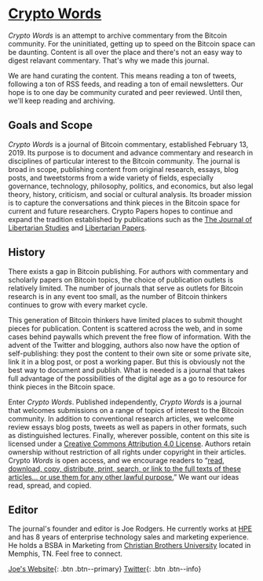 # [Crypto Words](https://cryptowords.github.io/)

*Crypto Words* is an attempt to archive commentary from the Bitcoin community. For the uninitiated, getting up to speed on the Bitcoin space can be daunting. Content is all over the place and there's not an easy way to digest relavant commentary. That's why we made this journal. 

We are hand curating the content. This means reading a ton of tweets, following a ton of RSS feeds, and reading a ton of email newsletters. Our hope is to one day be community curated and peer reviewed. Until then, we'll keep reading and archiving.

## Goals and Scope
*Crypto Words* is a journal of Bitcoin commentary, established February 13, 2019. Its purpose is to document and advance commentary and research in disciplines of particular interest to the Bitcoin community. The journal is broad in scope, publishing content from original research, essays, blog posts, and tweetstorms from a wide variety of fields, especially governance, technology, philosophy, politics, and economics, but also legal theory, history, criticism, and social or cultural analysis. Its broader mission is to capture the conversations and think pieces in the Bitcoin space for current and future researchers. Crypto Papers hopes to continue and expand the tradition established by publications such as the [The Journal of Libertarian Studies](https://mises.org/library/journal-libertarian-studies?Id=3) and [Libertarian Papers](http://libertarianpapers.org/).

## History
There exists a gap in Bitcoin publishing.  For authors with commentary and scholarly papers on Bitcoin topics, the choice of publication outlets is relatively limited. The number of journals that serve as outlets for Bitcoin research is in any event too small, as the number of Bitcoin thinkers continues to grow with every market cycle.  

This generation of Bitcoin thinkers have limited places to submit thought pieces for publication. Content is scattered across the web, and in some cases behind paywalls which prevent the free flow of information. With the advent of the Twitter and blogging, authors also now have the option of self-publishing: they post the content to their own site or some private site, link it in a blog post, or post a working paper. But this is obviously not the best way to document and publish. What is needed is a journal that takes full advantage of the possibilities of the digital age as a go to resource for think pieces in the Bitcoin space. 

Enter *Crypto Words*. Published independently, *Crypto Words* is a journal that welcomes submissions on a range of topics of interest to the Bitcoin community.  In addition to conventional research articles, we welcome review essays blog posts, tweets as well as papers in other formats, such as distinguished lectures. Finally, wherever possible, content on this site is licensed under a [Creative Commons Attribution 4.0 License](https://creativecommons.org/licenses/by/4.0/). Authors retain ownership without restriction of all rights under copyright in their articles. Crypto *Words* is open access, and we encourage readers to “[read, download, copy, distribute, print, search, or link to the full texts of these articles… or use them for any other lawful purpose.](https://doaj.org/faq#definition)” We want our ideas read, spread, and copied. 

## Editor
The journal's founder and editor is Joe Rodgers. He currently works at [HPE](https://www.hpe.com/) and has 8 years of enterprise technology sales and marketing experience. He holds a BSBA in Marketing from [Christian Brothers University](https://www.cbu.edu/) located in Memphis, TN. Feel free to connect.  

[Joe's Website](https://joe-rodgers.github.io){: .btn .btn--primary}
[<i class="fab fa-twitter"></i> Twitter](https://twitter.com/_joerodgers){: .btn .btn--info} 
